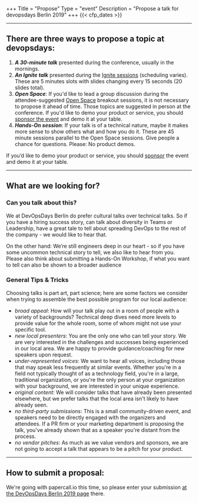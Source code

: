 +++
Title = "Propose"
Type = "event"
Description = "Propose a talk for devopsdays Berlin 2019"
+++
  {{< cfp_dates >}}

<hr>

<h2>There are three ways to propose a topic at devopsdays:</h2>
<ol>
  <li><strong><em>A 30-minute talk</em></strong> presented during the conference, usually in the mornings.</li>
  <li><strong><em>An Ignite talk</em></strong> presented during the <a href="/pages/ignite-talks-format">Ignite sessions</a> (scheduling varies). These are 5 minutes slots with slides changing every 15 seconds (20 slides total).</li>
  <li><strong><em>Open Space</em></strong>: If you'd like to lead a group discussion during the attendee-suggested <a href="/pages/open-space-format">Open Space</a> breakout sessions, it is not necessary to propose it ahead of time. Those topics are suggested in person at the conference. If you'd like to demo your product or service, you should <a href="../sponsor">sponsor the event</a> and demo it at your table.
  <li><strong><em>Hands-On session</em></strong>: If your talk is of a technical nature, maybe it makes more sense to show others what and how you do it. These are 45 minute sessions parallel to the Open Space sessions. Give people a chance for questions. Please: No product demos.
</ol>
<p>If you’d like to demo your product or service, you should <a href="https://www.devopsdays.org/events/2019-berlin/sponsor/">sponsor</a> the event and demo it at your table.</p>
<hr>

<h2>What are we looking for?</h2>

<h3>Can you talk about this?</h3>
<p>We at DevOpsDays Berlin do prefer cultural talks over technical talks. So if you have a hiring success story, can talk about diversity in Teams or Leadership, have a great tale to tell about spreading DevOps to the rest of the company - we would like to hear that.</p>

<p>On the other hand: We’re still engineers deep in our heart - so if you have some uncommon technical story to tell, we also like to hear from you. Please also think about submitting a Hands-On Workshop, if what you want to tell can also be shown to a broader audience</p>

<h3>General Tips &amp; Tricks</h3>

Choosing talks is part art, part science; here are some factors we consider when trying to assemble the best possible program for our local audience:

- _broad appeal_: How will your talk play out in a room of people with a variety of backgrounds? Technical deep dives need more levels to provide value for the whole room, some of whom might not use your specific tool.
- _new local presenters_: You are the only one who can tell your story. We are very interested in the challenges and successes being experienced in our local area. We are happy to provide guidance/coaching for new speakers upon request.
- _under-represented voices_: We want to hear all voices, including those that may speak less frequently at similar events. Whether you're in a field not typically thought of as a technology field, you're in a large, traditional organization, or you're the only person at your organization with your background, we are interested in your unique experience.
- _original content_: We will consider talks that have already been presented elsewhere, but we prefer talks that the local area isn't likely to have already seen.
- _no third-party submissions_: This is a small community-driven event, and speakers need to be directly engaged with the organizers and attendees. If a PR firm or your marketing department is proposing the talk, you've already shown that as a speaker you're distant from the process.
- _no vendor pitches_: As much as we value vendors and sponsors, we are not going to accept a talk that appears to be a pitch for your product.

<hr>

<h2>How to submit a proposal:</h2>

We're going with papercall.io this time, so please enter your submission <a href="https://www.papercall.io/2019-berlin">at the DevOpsDays Berlin 2019 page</a> there. 
